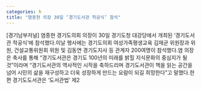 ```yaml
---
categories: h
title: "염종현 의장 30일 ‘경기도서관 착공식’ 참석"
---
```

[경기남부저널] 염종현 경기도의회 의장이 30일 경기도청 대강당에서 개최된 ‘경기도서관 착공식’에 참석했다.이날 행사에는 경기도의회 여성가족평생교육 김재균 위원장과 위원, 건설교통위원회 위원 및 김동연 경기도지사 등 관계자 200여명이 참석했다.염 의장은 축사를 통해 “경기도서관은 경기도 100년의 미래를 밝힐 지식문화의 중심지가 될 것”이라며 “경기도서관의 역사적인 시작을 축하드리며 경기도서관이 책을 읽는 공간을 넘어 시민의 삶을 재구성하고 더욱 성장하게 만드는 요람이 되길 희망한다”고 말했다.한편 경기도도서관은 ‘도서관법’ 제2